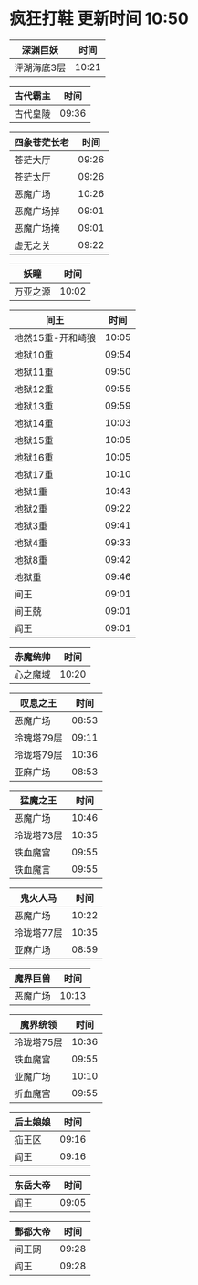 # 疯狂打鞋 更新时间 10:50

| 深渊巨妖   | 时间    |
|--------|-------|
| 评湖海底3层 | 10:21 |

| 古代霸主   | 时间    |
|--------|-------|
| 古代皇陵 | 09:36 |

| 四象苍茫长老   | 时间    |
|--------|-------|
| 苍茫大厅 | 09:26 |
| 苍茫太厅 | 09:26 |
| 恶魔广场 | 10:26 |
| 恶魔广场掉 | 09:01 |
| 恶魔广场掩 | 09:01 |
| 虚无之关 | 09:22 |

| 妖瞳   | 时间    |
|--------|-------|
| 万亚之源 | 10:02 |

| 间王   | 时间    |
|--------|-------|
| 地然15重-开和崎狼 | 10:05 |
| 地狱10重 | 09:54 |
| 地狱11重 | 09:50 |
| 地狱12重 | 09:55 |
| 地狱13重 | 09:59 |
| 地狱14重 | 10:03 |
| 地狱15重 | 10:05 |
| 地狱16重 | 10:05 |
| 地狱17重 | 10:10 |
| 地狱1重 | 10:43 |
| 地狱2重 | 09:22 |
| 地狱3重 | 09:41 |
| 地狱4重 | 09:33 |
| 地狱8重 | 09:42 |
| 地狱重 | 09:46 |
| 间王 | 09:01 |
| 间王兢 | 09:01 |
| 阎王 | 09:01 |

| 赤魔统帅   | 时间    |
|--------|-------|
| 心之魔域 | 10:20 |

| 叹息之王   | 时间    |
|--------|-------|
| 恶魔广场 | 08:53 |
| 玲瑰塔79层 | 09:11 |
| 玲珑塔79层 | 10:36 |
| 亚麻广场 | 08:53 |

| 猛魔之王   | 时间    |
|--------|-------|
| 恶魔广场 | 10:46 |
| 玲珑塔73层 | 10:35 |
| 铁血魔宫 | 09:55 |
| 铁血魔言 | 09:55 |

| 鬼火人马   | 时间    |
|--------|-------|
| 恶魔广场 | 10:22 |
| 玲珑塔77层 | 10:35 |
| 亚麻广场 | 08:59 |

| 魔界巨兽   | 时间    |
|--------|-------|
| 恶魔广场 | 10:13 |

| 魔界统领   | 时间    |
|--------|-------|
| 玲珑塔75层 | 10:36 |
| 铁血魔宫 | 09:55 |
| 亚魔广场 | 10:10 |
| 折血魔宫 | 09:55 |

| 后土娘娘   | 时间    |
|--------|-------|
| 疝王区 | 09:16 |
| 阎王 | 09:16 |

| 东岳大帝   | 时间    |
|--------|-------|
| 阎王 | 09:05 |

| 酆都大帝   | 时间    |
|--------|-------|
| 间王网 | 09:28 |
| 阎王 | 09:28 |